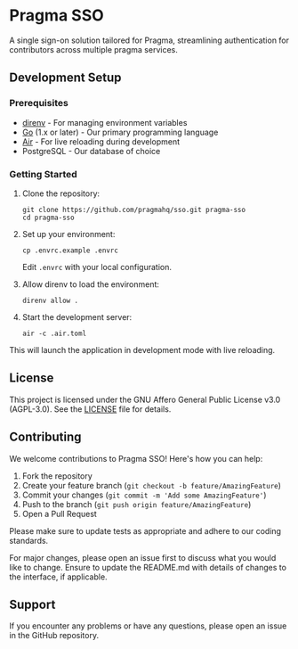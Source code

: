 # Pragma SSO

A single sign-on solution tailored for Pragma, streamlining authentication for contributors across multiple pragma services.

## Development Setup

### Prerequisites

- [direnv](https://direnv.net) - For managing environment variables
- [Go](https://go.dev) (1.x or later) - Our primary programming language
- [Air](https://github.com/cosmtrek/air) - For live reloading during development
- PostgreSQL - Our database of choice

### Getting Started

1. Clone the repository:
   ```
   git clone https://github.com/pragmahq/sso.git pragma-sso
   cd pragma-sso
   ```

2. Set up your environment:
   ```
   cp .envrc.example .envrc
   ```
   Edit `.envrc` with your local configuration.

3. Allow direnv to load the environment:
   ```
   direnv allow .
   ```

4. Start the development server:
   ```
   air -c .air.toml
   ```

This will launch the application in development mode with live reloading.

## License

This project is licensed under the GNU Affero General Public License v3.0 (AGPL-3.0). See the [LICENSE](LICENSE) file for details.

## Contributing

We welcome contributions to Pragma SSO! Here's how you can help:

1. Fork the repository
2. Create your feature branch (`git checkout -b feature/AmazingFeature`)
3. Commit your changes (`git commit -m 'Add some AmazingFeature'`)
4. Push to the branch (`git push origin feature/AmazingFeature`)
5. Open a Pull Request

Please make sure to update tests as appropriate and adhere to our coding standards.

For major changes, please open an issue first to discuss what you would like to change. Ensure to update the README.md with details of changes to the interface, if applicable.

## Support

If you encounter any problems or have any questions, please open an issue in the GitHub repository.
